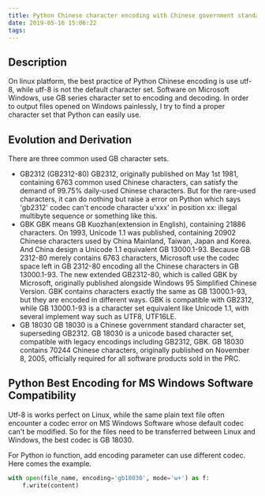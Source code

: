 ```yaml
---
title: Python Chinese character encoding with Chinese government standard
date: 2019-05-16 15:06:22
tags:
---
```



## Description

On linux platform, the best practice of Python Chinese encoding is use utf-8, while utf-8 is not the default character set. Software on Microsoft Windows, use GB series character set to encoding and decoding. In order to output files opened on Windows painlessly, I try to find a proper character set that Python can easily use.

## Evolution and Derivation

There are three common used GB character sets.

- GB2312 (GB2312-80)
    GB2312, originally published on May 1st 1981, containing 6763 common used Chinese characters, can satisfy the demand of 99.75% daily-used Chinese characters. But for the rare-used characters, it can do nothing but raise a error on Python which says 'gb2312' codec can't encode character u'xxx' in position xx: illegal multibyte sequence or something like this.
- GBK
    GBK means GB Kuozhan(extension in English), containing 21886 characters. On 1993, Unicode 1.1 was published, containing 20902 Chinese characters used by China Mainland, Taiwan, Japan and Korea. And China design a Unicode 1.1 equivalent GB 13000.1-93. Because GB 2312-80 merely contains 6763 characters, Microsoft use the codec space left in GB 2312-80 encoding all the Chinese characters in GB 13000.1-93. The new extended GB2312-80, which is called GBK by Microsoft, originally published alongside Windows 95 Simplified Chinese Version. GBK contains characters exactly the same as GB 13000.1-93, but they are encoded in different ways. GBK is compatible with GB2312, while GB 13000.1-93 is a character set equivalent like Unicode 1.1, with several implement way such as UTF8, UTF16LE.
- GB 18030
    GB 18030 is a Chinese government standard character set, superseding GB2312. GB 18030 is a unicode based character set, compatible with legacy encodings including GB2312, GBK. GB 18030 contains 70244 Chinese characters, originally published on November 8, 2005, officially required for all software products sold in the PRC.

## Python Best Encoding for MS Windows Software Compatibility

Utf-8 is works perfect on Linux, while the same plain text file often encounter a codec error on MS Windows Software whose default codec can't be modified. So for the files need to be transferred between Linux and Windows, the best codec is GB 18030.

For Python io function, add encoding parameter can use different codec. Here comes the example.

```python
with open(file_name, encoding='gb18030', mode='w+') as f:
    f.write(content)
```